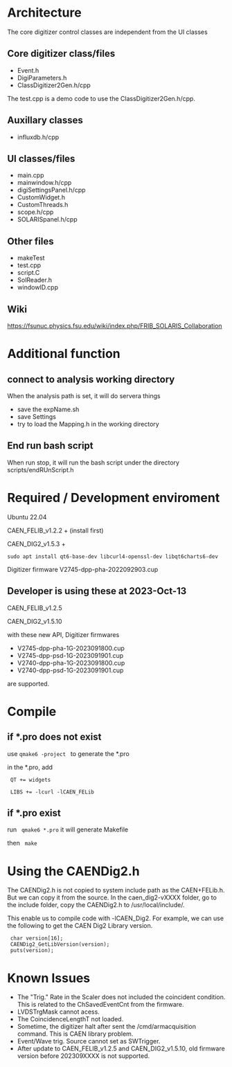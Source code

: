 # Architecture

The core digitizer control classes are independent from the UI classes

## Core digitizer class/files

- Event.h
- DigiParameters.h
- ClassDigitizer2Gen.h/cpp

The test.cpp is a demo code to use the ClassDigitizer2Gen.h/cpp.

## Auxillary classes

- influxdb.h/cpp

## UI classes/files

- main.cpp
- mainwindow.h/cpp
- digiSettingsPanel.h/cpp
- CustomWidget.h
- CustomThreads.h
- scope.h/cpp
- SOLARISpanel.h/cpp

## Other files

- makeTest
- test.cpp 
- script.C
- SolReader.h
- windowID.cpp

## Wiki

https://fsunuc.physics.fsu.edu/wiki/index.php/FRIB_SOLARIS_Collaboration

# Additional function

## connect to analysis working directory
When the analysis path is set, it will do servera things

- save the expName.sh
- save Settings 
- try to load the Mapping.h in the working directory

## End run bash script

When run stop, it will run the bash script under the directory scripts/endRUnScript.h


# Required / Development enviroment

Ubuntu 22.04

CAEN_FELIB_v1.2.2 + (install first)

CAEN_DIG2_v1.5.3 + 

`sudo apt install qt6-base-dev libcurl4-openssl-dev libqt6charts6-dev`

Digitizer firmware V2745-dpp-pha-2022092903.cup

## Developer is using these at 2023-Oct-13

CAEN_FELIB_v1.2.5

CAEN_DIG2_v1.5.10

with these new API, Digitizer firmwares 

* V2745-dpp-pha-1G-2023091800.cup
* V2745-dpp-psd-1G-2023091901.cup
* V2740-dpp-pha-1G-2023091800.cup
* V2740-dpp-psd-1G-2023091901.cup 

are supported.

# Compile

## if *.pro does not exist
use `qmake6 -project ` to generate the *.pro

in the *.pro, add 

` QT += widgets`

` LIBS += -lcurl -lCAEN_FELib`

## if *.pro exist

run ` qmake6 *.pro` it will generate Makefile

then  ` make`

# Using the CAENDig2.h

The CAENDig2.h is not copied to system include path as the CAEN+FELib.h. But we can copy it from the source. In the caen_dig2-vXXXX folder, go to the include folder, copy the CAENDig2.h to /usr/local/include/.

This enable us to compile code with -lCAEN_Dig2. For example, we can use the following to get the CAEN Dig2 Library version.
```
 char version[16];
 CAENDig2_GetLibVersion(version);
 puts(version);
```

# Known Issues

- The "Trig." Rate in the Scaler does not included the coincident condition. This is related to the ChSavedEventCnt from the firmware.
- LVDSTrgMask cannot acess.
- The CoincidenceLengthT not loaded. 
- Sometime, the digitizer halt after sent the /cmd/armacquisition command. This is CAEN library problem.
- Event/Wave trig. Source cannot set as SWTrigger. 
- After update to CAEN_FELIB_v1.2.5 and CAEN_DIG2_v1.5.10, old firmware version before 202309XXXX is not supported.